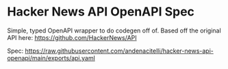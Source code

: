 # Hacker News API OpenAPI Spec

Simple, typed OpenAPI wrapper to do codegen off of. Based off the original API here: https://github.com/HackerNews/API

Spec: https://raw.githubusercontent.com/andenacitelli/hacker-news-api-openapi/main/exports/api.yaml